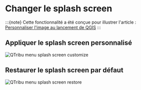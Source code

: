 # Changer le splash screen

:::{note}
Cette fonctionnalité a été conçue pour illustrer l'article : [Personnaliser l'image au lancement de QGIS](https://static.geotribu.fr/articles/2021/2021-06-17_qgis_personnaliser_splash_screen/)
:::

## Appliquer le splash screen personnalisé

![QTribu menu splash screen customize](https://cdn.geotribu.fr/img/projets-geotribu/plugin_qtribu/qtribu_menu_splash_screen_custom.webp "QTribu - Menu personnaliser le splash screen")

## Restaurer le splash screen par défaut

![QTribu menu splash screen restore](https://cdn.geotribu.fr/img/projets-geotribu/plugin_qtribu/qtribu_menu_splash_screen_restore.webp "QTribu - Menu restaurer le splash screen")
